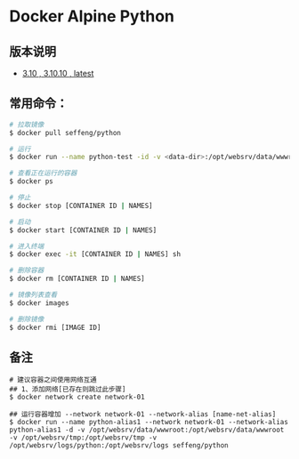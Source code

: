 # Docker Alpine Python

## 版本说明

* [3.10 , 3.10.10 , latest](https://github.com/seffeng/docker-python/tree/3.9)

## 常用命令：

```sh
# 拉取镜像
$ docker pull seffeng/python

# 运行
$ docker run --name python-test -id -v <data-dir>:/opt/websrv/data/wwwroot -v <tmp-dir>:/opt/websrv/tmp -v <log-dir>:/opt/websrv/logs seffeng/python

# 查看正在运行的容器
$ docker ps

# 停止
$ docker stop [CONTAINER ID | NAMES]

# 启动
$ docker start [CONTAINER ID | NAMES]

# 进入终端
$ docker exec -it [CONTAINER ID | NAMES] sh

# 删除容器
$ docker rm [CONTAINER ID | NAMES]

# 镜像列表查看
$ docker images

# 删除镜像
$ docker rmi [IMAGE ID]
```

## 备注

```shell
# 建议容器之间使用网络互通
## 1、添加网络[已存在则跳过此步骤]
$ docker network create network-01

## 运行容器增加 --network network-01 --network-alias [name-net-alias]
$ docker run --name python-alias1 --network network-01 --network-alias python-alias1 -d -v /opt/websrv/data/wwwroot:/opt/websrv/data/wwwroot -v /opt/websrv/tmp:/opt/websrv/tmp -v /opt/websrv/logs/python:/opt/websrv/logs seffeng/python
```